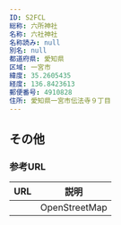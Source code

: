 ```yaml
---
ID: S2FCL
総称: 六所神社
名称: 六社神社
名称読み: null
別名: null
都道府県: 愛知県
区域: 一宮市
緯度: 35.2605435
経度: 136.8423613
郵便番号: 4910828
住所: 愛知県一宮市伝法寺９丁目
---
```


## その他

### 参考URL

| URL | 説明          |
| --- | ------------- |
|     | OpenStreetMap |
